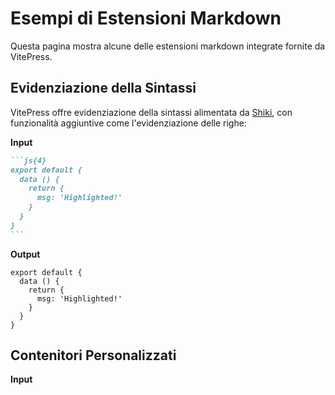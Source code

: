# Esempi di Estensioni Markdown

Questa pagina mostra alcune delle estensioni markdown integrate fornite da VitePress.

## Evidenziazione della Sintassi

VitePress offre evidenziazione della sintassi 
alimentata da [Shiki](https://github.com/shikijs/shiki), 
con funzionalità aggiuntive come l'evidenziazione delle righe:

**Input**

````md
```js{4}
export default {
  data () {
    return {
      msg: 'Highlighted!'
    }
  }
}
```
````

**Output**

```js{4}
export default {
  data () {
    return {
      msg: 'Highlighted!'
    }
  }
}
```

## Contenitori Personalizzati

**Input**
